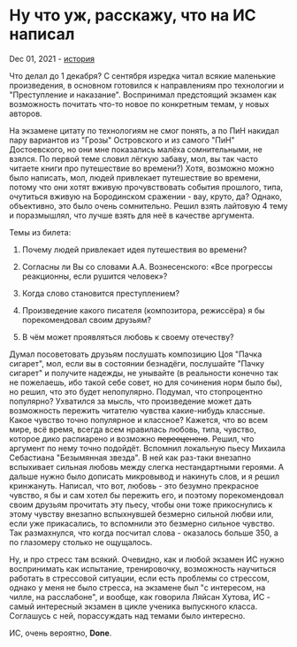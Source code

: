 # Ну что уж, расскажу, что на ИС написал

Dec 01, 2021 - [история](https://telegra.ph/Kak-kazhetsya-sbylas-moya-letnyaya-mechta-07-07)

Что делал до 1 декабря? С сентября изредка читал всякие маленькие произведения, в основном готовился к направлениям про технологии и "Преступление и наказание". Воспринимал предстоящий экзамен как возможность почитать что-то новое по конкретным темам, у новых авторов.

На экзамене цитату по технологиям не смог понять, а по ПиН накидал пару вариантов из "Грозы" Островского и из самого "ПиН" Достоевского, но они мне показались малёха сомнительными, не взялся. По первой теме словил лёгкую забаву, мол, вы так часто читаете книги про путешествие во времени?) Хотя, возможно можно было написать, мол, людей привлекает путешествие во времени, потому что они хотят вживую прочувствовать события прошлого, типа, очутиться вживую на Бородинском сражении - вау, круто, да? Однако, объективно, это было очень сомнительно. Решил взять лайтовую 4 тему и поразмышлял, что лучше взять для неё в качестве аргумента.

Темы из билета:

1) Почему людей привлекает идея путешествия во времени?

2) Согласны ли Вы со словами А.А. Вознесенского: «Все прогрессы реакционны, если рушится человек»?
3)  Когда слово становится преступлением?
4) Произведение какого писателя (композитора, режиссёра) я бы порекомендовал своим друзьям?
5) В чём может проявляться любовь к своему отечеству?

Думал посоветовать друзьям послушать композицию Цоя "Пачка сигарет", мол, если вы в состоянии безнадёги, послушайте "Пачку сигарет" и получите надежды, не унывайте (в реальности конечно так не пожелаешь, ибо такой себе совет, но для сочинения норм было бы), но решил, что это будет непопулярно. Подумал, что стопроцентно популярно? Ухватился за мысль, что произведение может дать возможность пережить читателю чувства какие-нибудь классные. Какое чувство точно популярное и классное? Кажется, что во всем мире, всё время, всегда всем нравилась любовь, типа, чувство, которое дико распиарено и возможно ~~переоценено~~. Решил, что аргумент по нему точно подойдёт. Вспомнил локальную пьесу Михаила Себастиана "Безымянная звезда". В ней как раз-таки внезапно вспыхивает сильная любовь между слегка нестандартными героями. А дальше нужно было дописать микровывод и накинуть слов, и я решил кринжануть. Написал, что вот, любовь - это безумно прекрасное чувство, я бы и сам хотел бы пережить его, и поэтому порекомендовал своим друзьям прочитать эту пьесу, чтобы они тоже прикоснулись к этому чувству внезапно вспыхнувшей безмерно сильной любви или, если уже прикасались, то вспомнили это безмерно сильное чувство. Так размахнулся, что когда посчитал слова - оказалось больше 350, а по глазомеру столько не ощущалось.

Ну, и про стресс там всякий. Очевидно, как и любой экзамен ИС нужно воспринимать как испытание, тренировочку, возможность научиться работать в стрессовой ситуации, если есть проблемы со стрессом, однако у меня не было стресса, на экзамене был "с интересом, на чилле, на расслабоне", и вообще, как говорила Ляйсан Хутова, ИС - самый интересный экзамен в цикле ученика выпускного класса. Соглашусь с ней, порассуждать над темами было интересно.

ИС, очень вероятно, **Done**.
